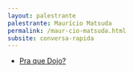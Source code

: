 ```yaml
---
layout: palestrante
palestrante: Maurício Matsuda
permalink: /maur-cio-matsuda.html
subsite: conversa-rapida
---
```


* [Pra que Dojo?](/conversa-rapida/maur-cio-matsuda-pra-que-dojo)
